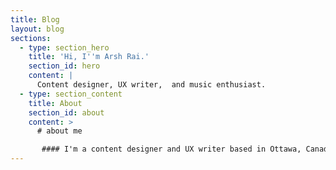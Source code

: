 ```yaml
---
title: Blog
layout: blog
sections:
  - type: section_hero
    title: 'Hi, I''m Arsh Rai.'
    section_id: hero
    content: |
      Content designer, UX writer,  and music enthusiast.
  - type: section_content
    title: About
    section_id: about
    content: >
      # about me

       #### I'm a content designer and UX writer based in Ottawa, Canada.
---
```

